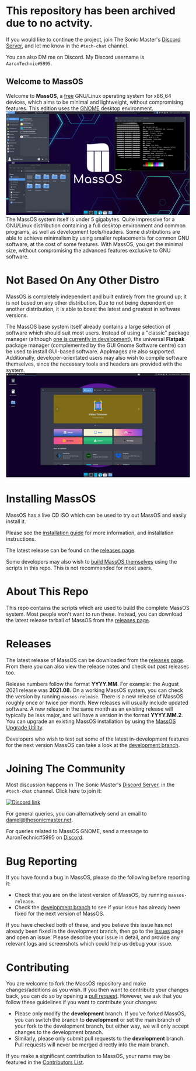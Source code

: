 # This repository has been archived due to no actvity.
If you would like to continue the project, join The Sonic Master's [Discord Server](https://discord.gg/EfshNrt), and let me know in the `#tech-chat` channel.

You can also DM me on Discord. My Discord username is `AaronTechnic#5995`.
## Welcome to MassOS
Welcome to **MassOS**, a [free](https://www.gnu.org/philosophy/free-sw.html) GNU/Linux operating system for x86_64 devices, which aims to be minimal and lightweight, without compromising features. This edition uses the [GNOME](https://gnome.org) desktop environment.
![](massos-desktop-screenshot.png)
The MassOS system itself is under 5 gigabytes. Quite impressive for a GNU/Linux distribution containing a full desktop environment and common programs, as well as development tools/headers. Some distributions are able to achieve minimalism by using smaller replacements for common GNU software, at the cost of some features. With MassOS, you get the minimal size, without compromising the advanced features exclusive to GNU software.
# Not Based On Any Other Distro
MassOS is completely independent and built entirely from the ground up; it is not based on any other distribution. Due to not being dependent on another distribution, it is able to boast the latest and greatest in software versions.

The MassOS base system itself already contains a large selection of software which should suit most users. Instead of using a "classic" package manager (although [one is currently in development](https://github.com/TheSonicMaster/masspkg)), the universal **Flatpak** package manager (complemented by the GUI Gnome Software centre) can be used to install GUI-based software. AppImages are also supported. Additionally, developer-orientated users may also wish to compile software themselves, since the necessary tools and headers are provided with the system.
![](screenshots/software2.png)
# Installing MassOS
MassOS has a live CD ISO which can be used to try out MassOS and easily install it.

Please see the [installation guide](installation-guide.md) for more information, and installation instructions.

The latest release can be found on the [releases page](https://github.com/AaronTechnic/MassOS-GNOME/releases).

Some developers may also wish to [build MassOS themselves](building.md) using the scripts in this repo. This is not recommended for most users.
# About This Repo
This repo contains the scripts which are used to build the complete MassOS system. Most people won't want to run these. Instead, you can download the latest release tarball of MassOS from the [releases page](https://github.com/AaronTechnic/MassOS-GNOME/releases).
# Releases
The latest release of MassOS can be downloaded from the [releases page](https://github.com/AaronTechnic/MassOS-GNOME/releases). From there you can also view the release notes and check out past releases too.

Release numbers follow the format **YYYY.MM**. For example: the August 2021 release was **2021.08**. On a working MassOS system, you can check the version by running `massos-release`. There is a new release of MassOS roughly once or twice per month. New releases will usually include updated software. A new release in the same month as an existing release will typically be less major, and will have a version in the format **YYYY.MM.2**. You can upgrade an existing MassOS installation by using the [MassOS Upgrade Utility](https://github.com/TheSonicMaster/massos-upgrade).

Developers who wish to test out some of the latest in-development features for the next version MassOS can take a look at the [development branch](https://github.com/AaronTechnic/MassOS-GNOME/tree/development).
# Joining The Community
Most discussion happens in The Sonic Master's [Discord Server](https://discord.gg/EfshNrt), in the `#tech-chat` channel. Click here to join it:

[![Discord link](https://discord.com/api/guilds/581195383661920278/embed.png)](https://discord.gg/EfshNrt)

For general queries, you can alternatively send an email to [daniel@thesonicmaster.net](mailto:daniel@thesonicmaster.net).

For queries related to MassOS GNOME, send a message to AaronTechnic#5995 on [Discord](https://discord.com).
# Bug Reporting
If you have found a bug in MassOS, please do the following before reporting it:

- Check that you are on the latest version of MassOS, by running `massos-release`.
- Check the [development branch](https://github.com/TheSonicMaster/MassOS/tree/development) to see if your issue has already been fixed for the next version of MassOS.

If you have checked both of these, and you believe this issue has not already been fixed in the development branch, then go to the [issues](https://github.com/AaronTechnic/MassOS-GNOME/issues) page and open an issue. Please describe your issue in detail, and provide any relevant logs and screenshots which could help us debug your issue.
# Contributing
You are welcome to fork the MassOS repository and make changes/additions as you wish. If you then want to contribute your changes back, you can do so by opening a [pull request](https://github.com/AaronTechnic/MassOS-GNOME/pulls). However, we ask that you follow these guidelines if you want to contribute your changes:

- Please only modify the **development** branch. If you've forked MassOS, you can switch the branch to **development** or set the main branch of your fork to the development branch, but either way, we will only accept changes to the development branch.
- Similarly, please only submit pull requests to the **development** branch. Pull requests will never be merged directly into the main branch.

If you make a significant contribution to MassOS, your name may be featured in the [Contributors List](contributors.md).
